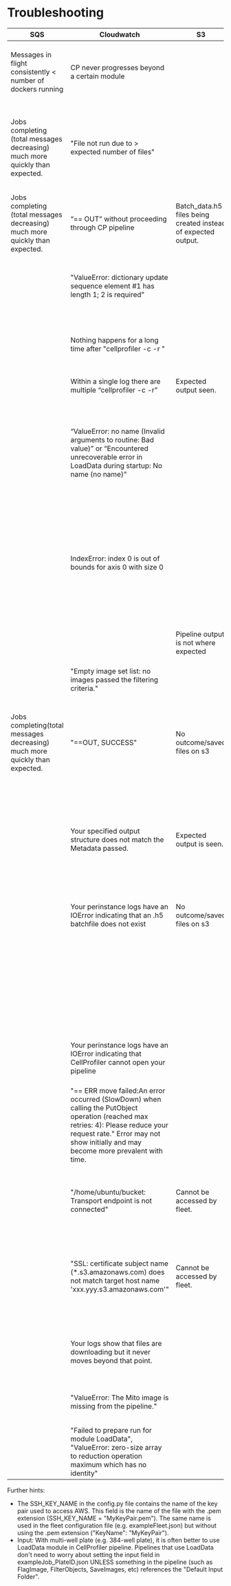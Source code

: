 # Troubleshooting

| SQS  | Cloudwatch | S3 | EC2/ECS | Problem | Solution |
|---|---|---|---|---|---|
| Messages in flight consistently < number of dockers running | CP never progresses beyond a certain module |   |   | CP is stalling indefinitely on a step without throwing an error. This means there is a bug in CP.  | The module that is stalling is the one after the last module that got logged. Check the Issues in the CP Github repo for reports of problems with a certain module. If you don’t see a report, make one. Use different settings within the module to avoid the bug or use a different version of DCP with the bug fixed. |
| Jobs completing (total messages decreasing) much more quickly than expected. | "File not run due to > expected number of files" |   |   | CHECK_IF_DONE_BOOL is being triggered because the output folder for your job already has >= EXPECTED_NUMBER_OF_FILES. | If you want to overwrite previous runs, in your config, change CHECK_IF_DONE_BOOL to TRUE. If using the CHECK_IF_DONE_BOOL option to avoid reprocessing old jobs, make sure to account for any files that may already exist in the output folder. i.e. if your pipeline creates 5 files, but there are already 6 files in your output folder, make sure to set the EXPECTED_NUMBER_FILES to 11 (6+5), not 5. |
| Jobs completing (total messages decreasing) much more quickly than expected. | “== OUT” without proceeding through CP pipeline | Batch_data.h5 files being created instead of expected output. |   | Your pipeline has the CreateBatchFiles module included. | Uncheck the CreateBatchFiles module in your pipeline. |
|   | "ValueError: dictionary update sequence element #1 has length 1; 2 is required"  |   |   |  The syntax in the groups section of your job file is incorrect. |  If you are grouping based on multiple variables, make sure there are no spaces between them in your listing in your job file. e.g. "Metadata_Plate=Plate1,Metadata_Well=A01" is correct, "Metadata_Plate=Plate1, Metadata_Well=A01" is incorrect. |
|   | Nothing happens for a long time after "cellprofiler -c -r " |   |   | 1) Your input directory is set to a folder with a large number of files and CP is trying to read the whole directory before running. 2) You are loading very large images. | 1) In your job file, change the input to a smaller folder. 2) Consider downscaling your images before running them in CP. Or just be more patient. |
|   | Within a single log there are multiple “cellprofiler -c -r” | Expected output seen. |   | A single job is being processed multiple times.  |  SQS_MESSAGE_VISIBILITY is set too short. See [SQS_Queue_information](SQS_QUEUE_information.md) for more information. |
|   | “ValueError: no name (Invalid arguments to routine: Bad value)” or “Encountered unrecoverable error in LoadData during startup: No name (no name)”  |   |   | There is a problem with your LoadData.csv. This is usually seen when CSVs are created with a script; accidentally having an extra comma somewhere (looks like ",,") will be invisible in Excel but generate the CP error. If you made your CSVs with pandas to_csv option, you must pass index=False or you will get this error.  |  Find the “,,” in your CSV and remove it. If you made your CSVs with pandas dataframe’s to_csv function, check to make sure you used the index=False parameter. |
|   | IndexError: index 0 is out of bounds for axis 0 with size 0 |   |   | 1) Metadata values of 0 OR that have leading zeros (ie Metadata_Site=04, rather than Metadata_Site=4) are not handled well by CP. 2) The submitted jobs don’t make sense to CP. 3) DCP is looking for your images in the wrong location. 4) CellProfiler isn't accessing the rows of your load_data.csv that contain information about the jobs. | 1) Change your LoadData.csv so that there are no Metadata values of 0 or with 0 padding. 2) Change your job file so that your jobs match your pipeline’s expected input. 3) If using LoadData, make sure the file paths are correct in your LoadData.csv and the "Base image location" is set correctly in the LoadData module. If using BatchFiles, make sure your BatchFile paths are correct. 4) Make sure that your LoadData module has "Process just a range of rows?" as No or that the range you have set do not filter out the jobs that you are submitting. |
|   |   | Pipeline output is not where expected |   | 1) There is a mistake in your ExportToSpreadsheet in your pipeline. 2) There is a mistake in your job file.  | 1) Check that your Output File Location is as expected. Default Output Folder is typical. Default Output Folder sub-folder can cause outputs to be nested in an unusual manner. 2) Check the output path in your job file. |
|   |  "Empty image set list: no images passed the filtering criteria." |   |   | DCP doesn’t know how to load your image set.|  If you are using a .cppipe and LoadData.csv,  make sure that your pipeline includes the LoadData module. |
|  Jobs completing(total messages decreasing)  much more quickly than expected. |"==OUT, SUCCESS"| No outcome/saved files on s3 |   |  There is a mismatch in your metadata somewhere. | Check the `Metadata_` columns in your LoadData.csv for typos or a mismatch with your jobs file. The most common sources of mismatch are case and zero padding (e.g. A01 vs a01 vs A1). Check for these mismatches and edit the job file accordingly. If you use pe2loaddata to create your csvs and the plate was imaged multiple times, pay particular attention to the Metadata_Plate column as numbering reflecting this will be automatically passed into the Load_data.csv |
|   | Your specified output structure does not match the Metadata passed.  | Expected output is seen.|   | This is not necessarily an error. If the input grouping is different than the output grouping (e.g. jobs are run by Plate-Well-Site but are all output to a single Plate folder) then this will print in the Cloudwatch log that matches the input structure but actual job progress will print in the Cloudwatch log that matches the output structure.  |   |
|   | Your perinstance logs have an IOError indicating that an .h5 batchfile does not exist  | No outcome/saved files on s3  |   | No batchfiles exist for your project. | Either you need to create the batch files and make sure that they are in the appropriate directory OR re-start and use MakeAnalysisJobs() instead of MakeAnalysisJobs(mode=‘batch’) in run_batch_general.py  |
|   |   |   | Machines made in EC2 but they remain nameless. |  A nameless machine means that the Dockers are not placed on the machines. 1) There is a mismatch in your DCP config file. OR 2) You haven't set up permissions correctly. OR 3) Dockers are not being made in ECS |  1) Confirm that the MEMORY matches the MACHINE_TYPE  set in your config. Confirm that there are no typos in your DOCKERHUB_TAG set in your config. 2) Check that you have set up permissions correctly for the user or role that you have set in your config under AWS_PROFILE. Confirm that your `ecsInstanceRole` is able to access the S3 bucket where your `ecsconfigs` have been uploaded. 3) Check in ECS that you see `Registered container instances`. |
|   | Your perinstance logs have an IOError indicating that CellProfiler cannot open your pipeline  |   |   | You have a corrupted pipeline.  | Check if you can open your pipeline locally. It may have been corrupted on upload or it may have an error within the pipeline itself.  |
|   | "== ERR move failed:An error occurred (SlowDown) when calling the PutObject operation (reached max retries: 4): Please reduce your request rate." Error may not show initially and may become more prevalent with time. |   |   | Too many jobs are finishing too quickly creating a backlog of jobs waiting to upload to S3. | You can 1) check out fewer machines at a time, 2) check out smaller machines and run fewer copies of DCP at the same time, or 3) group jobs in larger groupings (e.g. by Plate instead of Well or Site). If this happens because you have many jobs finishing at the same time (but not finishing very rapidly such that it's not creating an increasing backlog) you can increase SECONDS_TO_START in config.py so there is more separation between jobs finishing. |
|   | "/home/ubuntu/bucket: Transport endpoint is not connected" | Cannot be accessed by fleet. |   | S3FS has stochastically dropped/failed to connect. | Perform your run without using S3FS by setting DOWNLOAD_FILES = TRUE in your config.py. Note that, depending upon your job and machine setup,  you may need to increase the size of your EBS volume to account for the files being downloaded. |
|   | "SSL: certificate subject name (*.s3.amazonaws.com) does not match target host name 'xxx.yyy.s3.amazonaws.com'" | Cannot be accessed by fleet. |   | S3FS fails to mount if your bucket name has a dot (.) in it. | You can bypass S3FS usage by setting DOWNLOAD_FILES = TRUE in your config.py. Note that, depending upon your job and machine setup,  you may need to increase the size of your EBS volume to account for the files being downloaded. Alternatively, you can make your own DCP Docker and edit run-worker.sh to `use_path_request_style`. If your region is not us-east-1 you also need to specify `endpoint`. See S3FS documentation for more information. |
|   | Your logs show that files are downloading but it never moves beyond that point. |  |  | If you have set DOWNLOAD_FILES = TRUE in your config, then your files are failing to completely download because you are running out of space and it is failing silently. | Place larger volumes on your instances by increasing EBS_VOL_SIZE in your config.py |
|   | "ValueError: The Mito image is missing from the pipeline." |  |  | The CellProfiler pipeline is referencing a channel (in this example, "Mito") that is not being loaded in the pipeline. | Check that your load_data csv contains the FileNames and PathNames for all your images. This can sometimes happen when the load_data csv is being automatically generated or edited as part of a workflow. |
|   | "Failed to prepare run for module LoadData", "ValueError: zero-size array to reduction operation maximum which has no identity" |  |  | CellProfiler cannot read any information from your load_data.csv. | Check that your load_data.csv contains data beyond the header. This can sometimes happen when the load_data csv is being automatically generated or edited as part of a workflow. |

Further hints:
- The SSH_KEY_NAME in the config.py file contains the name of the key pair used to access AWS.
This field is the name of the file with the .pem extension (SSH_KEY_NAME = "MyKeyPair.pem").
The same name is used in the fleet configuration file (e.g. exampleFleet.json) but without using the .pem extension ("KeyName": "MyKeyPair").
- Input: With multi-well plate (e.g. 384-well plate), it is often better to use LoadData module in CellProfiler pipeline.
Pipelines that use LoadData don't need to worry about setting the input field in exampleJob_PlateID.json UNLESS something in the pipeline (such as FlagImage, FilterObjects, SaveImages, etc) references the "Default Input Folder".
